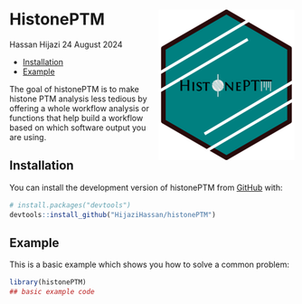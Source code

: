 HistonePTM <img src="man/figures/logo.png" align="right"/>
================
Hassan Hijazi
24 August 2024

- [Installation](#installation)
- [Example](#example)

<!-- README.md is generated from README.Rmd. Please edit that file -->
<!-- badges: start -->
<!-- badges: end -->

The goal of histonePTM is to make histone PTM analysis less tedious by
offering a whole workflow analysis or functions that help build a
workflow based on which software output you are using.

## Installation

You can install the development version of histonePTM from
[GitHub](https://github.com/) with:

``` r
# install.packages("devtools")
devtools::install_github("HijaziHassan/histonePTM")
```

## Example

This is a basic example which shows you how to solve a common problem:

``` r
library(histonePTM)
## basic example code
```
